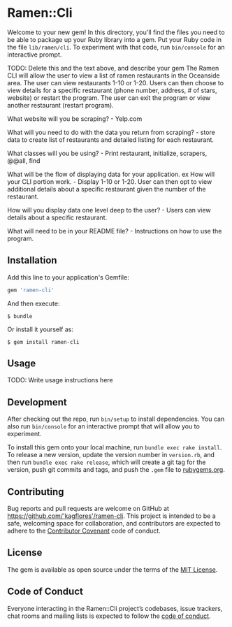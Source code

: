 # Ramen::Cli

Welcome to your new gem! In this directory, you'll find the files you need to be able to package up your Ruby library into a gem. Put your Ruby code in the file `lib/ramen/cli`. To experiment with that code, run `bin/console` for an interactive prompt.

TODO: Delete this and the text above, and describe your gem
The Ramen CLI will allow the user to view a list of ramen restaurants in the Oceanside area. The user can view restaurants 1-10 or 1-20. Users can then choose to view details for a specific restaurant (phone number, address, # of stars, website) or restart the program. The user can exit the program or view another restaurant (restart program). 

What website will you be scraping? - Yelp.com

What will you need to do with the data you return from scraping? - store data to create list of restaurants and detailed listing for each restaurant.

What classes will you be using? - Print restaurant, initialize, scrapers, @@all, find

What will be the flow of displaying data for your application. ex How will your CLI portion work. - Display 1-10 or 1-20. User can then opt to view additional details about a specific restaurant given the number of the restaurant.

How will you display data one level deep to the user? - Users can view details about a specific restaurant.

What will need to be in your README file? - Instructions on how to use the program.

## Installation

Add this line to your application's Gemfile:

```ruby
gem 'ramen-cli'
```

And then execute:

    $ bundle

Or install it yourself as:

    $ gem install ramen-cli

## Usage

TODO: Write usage instructions here

## Development

After checking out the repo, run `bin/setup` to install dependencies. You can also run `bin/console` for an interactive prompt that will allow you to experiment.

To install this gem onto your local machine, run `bundle exec rake install`. To release a new version, update the version number in `version.rb`, and then run `bundle exec rake release`, which will create a git tag for the version, push git commits and tags, and push the `.gem` file to [rubygems.org](https://rubygems.org).

## Contributing

Bug reports and pull requests are welcome on GitHub at https://github.com/'kagflores'/ramen-cli. This project is intended to be a safe, welcoming space for collaboration, and contributors are expected to adhere to the [Contributor Covenant](http://contributor-covenant.org) code of conduct.

## License

The gem is available as open source under the terms of the [MIT License](https://opensource.org/licenses/MIT).

## Code of Conduct

Everyone interacting in the Ramen::Cli project’s codebases, issue trackers, chat rooms and mailing lists is expected to follow the [code of conduct](https://github.com/'kagflores'/ramen-cli/blob/master/CODE_OF_CONDUCT.md).
